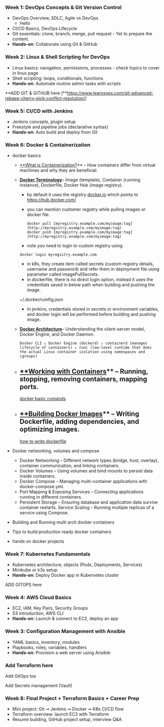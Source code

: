 ### Week 1: DevOps Concepts & Git Version Control

- DevOps Overview, SDLC, Agile vs DevOps
    - Hello  
- CI/CD Basics, DevOps Lifecycle
- Git essentials: clone, branch, merge, pull request - Yet to prepare the content.
- **Hands-on**: Collaborate using Git & GitHub

### Week 2: Linux & Shell Scripting for DevOps

- Linux basics: navigation, permissions, processes - check topics to cover in linux page
- Shell scripting: loops, conditionals, functions
- **Hands-on**: Automate routine admin tasks with scripts

**ADD GIT & GITHUB here (**https://www.learnxops.com/git-advanced-rebase-cherry-pick-conflict-resolution/)

### Week 5: CI/CD with Jenkins

- Jenkins concepts, plugin setup
- Freestyle and pipeline jobs (declarative syntax)
- **Hands-on**: Auto build and deploy from Git

### Week 6: Docker & Containerization

- docker basics
    - [**What is Containerization?](https://docs.docker.com/get-started/docker-concepts/the-basics/what-is-a-container/?_bhlid=2dd00407bd184499e60a572c566d23b12b0010ba&ref=learnxops.com)** – How containers differ from virtual machines and why they are beneficial.
    - [**Docker Terminology**](https://docs.docker.com/contribute/style/terminology/?_bhlid=7082ac9c069a4de99cd8d686ba46198933695b49&ref=learnxops.com)– Image (template), Container (running instance), Dockerfile, Docker Hub (image registry).
        - by default it uses the registry [docker.io](http://docker.io) which points to https://hub.docker.com/
        - you can mention customer registry while pulling images or docker file.
            
            ```
            docker pull [myregistry.example.com/myimage:tag](http://myregistry.example.com/myimage:tag)
            docker push [myregistry.example.com/myimage:tag](http://myregistry.example.com/myimage:tag)
            ```
            
        - note you need to login to custom registry using
        
        ```
        docker login myregistry.example.com
        
        ```
        
        - in k8s, they create item called secrets (custom registry details, username and password) and refer them in deployment file using parameter called imagePullSecrets.
        - in dockerfile, there is no direct login option, instead it uses the credentials saved in below path when building and pushing the image.
        
        ~/.docker/config.json
        
        - In jenkins, credentials stored in secrets or environment variables, and docker login will be performed before building and pushing image.
    - [**Docker Architecture**](https://docs.docker.com/get-started/docker-overview/?_bhlid=1cccc5fb496f6d1ee23945533584d23053c9cfb7&ref=learnxops.com#docker-architecture)– Understanding the client-server model, Docker Engine, and Docker Daemon.
        
        
        `Docker CLI
        ↓
        Docker Engine (dockerd)
        ↓
        containerd (manages lifecycle of containers)
        ↓
        runc (low-level runtime that does the actual Linux container isolation using namespaces and cgroups)`
        
    - [**Working with Containers](https://docs.docker.com/reference/cli/docker/container/?_bhlid=d570e704b906d49461ff1e5630d8a2782a37a592&ref=learnxops.com)** – Running, stopping, removing containers, mapping ports.
        - 
        
        [docker basic comands](https://www.notion.so/docker-basic-comands-20d8cbc78f5880a094fefd9bda809362?pvs=21)
        
    - [**Building Docker Images](https://docs.docker.com/get-started/docker-concepts/building-images/?_bhlid=aaa12433e8aaf7b08111fb77ddd0484bef8c8c92&ref=learnxops.com)** – Writing Dockerfile, adding dependencies, and optimizing images.
        - 
        
        [how to write dockerfile](https://www.notion.so/how-to-write-dockerfile-20e8cbc78f588071af1ff00b19015e19?pvs=21)
        
- Docker networking, volumes and compose
    - Docker Networking – Different network types (bridge, host, overlay), container communication, and linking containers.
    - Docker Volumes – Using volumes and bind mounts to persist data inside containers.
    - Docker Compose – Managing multi-container applications with docker-compose.yml.
    - Port Mapping & Exposing Services – Connecting applications running in different containers.
    - Persistent Storage – Ensuring database and application data survive container restarts.
    Service Scaling – Running multiple replicas of a service using Compose.
- Building and Running multi arch docker containers
- Tips to build production ready docker containers
- hands on docker projects

### Week 7: Kubernetes Fundamentals

- Kubernetes architecture, objects (Pods, Deployments, Services)
- Minikube or k3s setup
- **Hands-on**: Deploy Docker app in Kubernetes cluster

ADD GITOPS here

### Week 4: AWS Cloud Basics

- EC2, IAM, Key Pairs, Security Groups
- S3 introduction, AWS CLI
- **Hands-on**: Launch & connect to EC2, deploy an app

### Week 3: Configuration Management with Ansible

- YAML basics, inventory, modules
- Playbooks, roles, variables, handlers
- **Hands-on**: Provision a web server using Ansible

### Add Terraform here

Add GitOps too

Add Secrets management (Vault) 

### Week 8: Final Project + Terraform Basics + Career Prep

- Mini project: Git ➞ Jenkins ➞ Docker ➞ K8s CI/CD flow
- Terraform overview: launch EC2 with Terraform
- Resume building, GitHub project setup, interview Q&A
